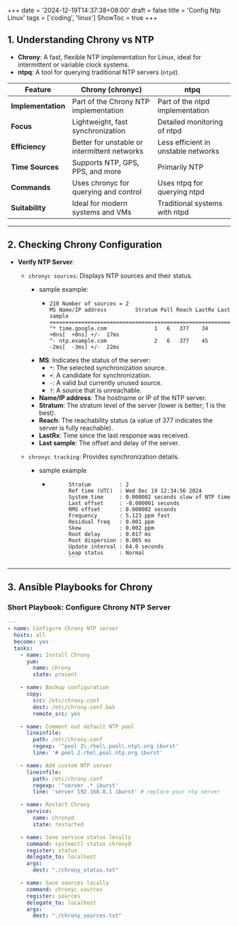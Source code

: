 +++
date = '2024-12-19T14:37:38+08:00'
draft = false
title = 'Config Ntp Linux'
tags = ['coding', 'linux']
ShowToc = true
+++
## 1. **Understanding Chrony vs NTP**
- **Chrony**: A fast, flexible NTP implementation for Linux, ideal for intermittent or variable clock systems.
- **ntpq**: A tool for querying traditional NTP servers (`ntpd`).

| **Feature**            | **Chrony (chronyc)**                               | **ntpq**                                  |
|------------------------|----------------------------------------------------|-------------------------------------------|
| **Implementation**      | Part of the Chrony NTP implementation             | Part of the ntpd implementation          |
| **Focus**               | Lightweight, fast synchronization                 | Detailed monitoring of ntpd              |
| **Efficiency**          | Better for unstable or intermittent networks      | Less efficient in unstable networks      |
| **Time Sources**        | Supports NTP, GPS, PPS, and more                  | Primarily NTP                            |
| **Commands**            | Uses chronyc for querying and control             | Uses ntpq for querying ntpd              |
| **Suitability**         | Ideal for modern systems and VMs                  | Traditional systems with ntpd            |

<!--more-->
---

## 2. **Checking Chrony Configuration**
- **Verify NTP Server**:
  - `chronyc sources`: Displays NTP sources and their status.
    - sample example:
      - ```
        210 Number of sources = 2
        MS Name/IP address         Stratum Poll Reach LastRx Last sample
        ==============================================================================
        ^* time.google.com               1   6   377    34   +0ns[  +0ns] +/-  17ms
        ^- ntp.example.com               2   6   377    45   -2ms[  -3ms] +/-  22ms
        ```
    - **MS**: Indicates the status of the server:
      - `*`: The selected synchronization source.
      - `+`: A candidate for synchronization.
      - `-`: A valid but currently unused source.
      - `?`: A source that is unreachable.
    - **Name/IP address**: The hostname or IP of the NTP server.
    - **Stratum**: The stratum level of the server (lower is better; 1 is the best).
    - **Reach**: The reachability status (a value of 377 indicates the server is fully reachable).
    - **LastRx**: Time since the last response was received.
    - **Last sample**: The offset and delay of the server.


  - `chronyc tracking`: Provides synchronization details.
    - sample example
        - ```   Reference ID    : time.google.com (216.239.35.0)
                Stratum         : 2
                Ref time (UTC)  : Wed Dec 19 12:34:56 2024
                System time     : 0.000002 seconds slow of NTP time
                Last offset     : -0.000001 seconds
                RMS offset      : 0.000002 seconds
                Frequency       : 5.123 ppm fast
                Residual freq   : 0.001 ppm
                Skew            : 0.002 ppm
                Root delay      : 0.017 ms
                Root dispersion : 0.005 ms
                Update interval : 64.0 seconds
                Leap status     : Normal
                ```

---

## 3. **Ansible Playbooks for Chrony**
### **Short Playbook: Configure Chrony NTP Server**
```yaml
---
- name: Configure Chrony NTP server
  hosts: all
  become: yes
  tasks:
    - name: Install Chrony
      yum:
        name: chrony
        state: present

    - name: Backup configuration
      copy:
        src: /etc/chrony.conf
        dest: /etc/chrony.conf.bak
        remote_src: yes

    - name: Comment out default NTP pool
      lineinfile:
        path: /etc/chrony.conf
        regexp: '^pool 2\.rhel\.pool\.ntp\.org iburst'
        line: '# pool 2.rhel.pool.ntp.org iburst'

    - name: Add custom NTP server
      lineinfile:
        path: /etc/chrony.conf
        regexp: '^server .* iburst'
        line: 'server 192.168.0.1 iburst' # replace your ntp server

    - name: Restart Chrony
      service:
        name: chronyd
        state: restarted

    - name: Save service status locally
      command: systemctl status chronyd
      register: status
      delegate_to: localhost
      args:
        dest: "./chrony_status.txt"

    - name: Save sources locally
      command: chronyc sources
      register: sources
      delegate_to: localhost
      args:
        dest: "./chrony_sources.txt"
